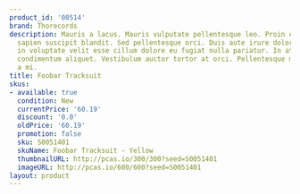 ```yaml
---
product_id: '00514'
brand: Thorecords
description: Mauris a lacus. Mauris vulputate pellentesque leo. Proin eu ligula ac
  sapien suscipit blandit. Sed pellentesque orci. Duis aute irure dolor in reprehenderit
  in voluptate velit esse cillum dolore eu fugiat nulla pariatur. In at nulla at nisl
  condimentum aliquet. Vestibulum auctor tortor at orci. Pellentesque malesuada nulla
  a mi.
title: Foobar Tracksuit
skus:
- available: true
  condition: New
  currentPrice: '60.19'
  discount: '0.0'
  oldPrice: '60.19'
  promotion: false
  sku: S0051401
  skuName: Foobar Tracksuit - Yellow
  thumbnailURL: http://pcas.io/300/300?seed=S0051401
  imageURL: http://pcas.io/600/600?seed=S0051401
layout: product
---
```

